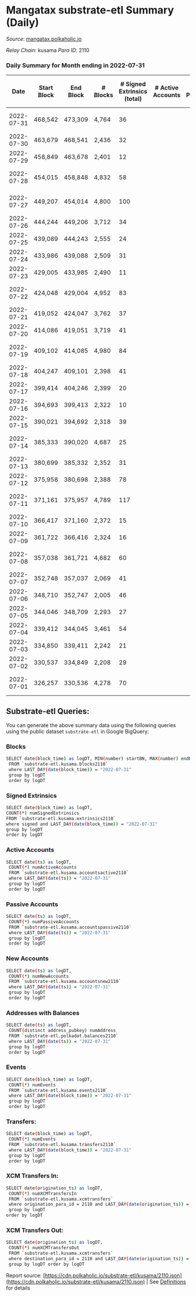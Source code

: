 # Mangatax substrate-etl Summary (Daily)

_Source_: [mangatax.polkaholic.io](https://mangatax.polkaholic.io)

*Relay Chain*: kusama
*Para ID*: 2110



### Daily Summary for Month ending in 2022-07-31


| Date | Start Block | End Block | # Blocks | # Signed Extrinsics (total) | # Active Accounts | # Passive | # New | # Addresses with Balances | # Events | # Transfers | # XCM Transfers In | # XCM Transfers Out | Issues | 
| ---- | ----------- | --------- | -------- | --------------------------- | ----------------- | --------- | ----- | ------------------------- | -------- | ----------- | ------------------ | ------------------- | ------ |
| 2022-07-31 | 468,542 | 473,309 | 4,764 | 36 |  |  |  | 1,180 | 9,730 |   | 1 ($1,252.18) | 5 ($589.37) | 4 missing (0.08%) |
| 2022-07-30 | 463,679 | 468,541 | 2,436 | 32 |  |  |  | 1,180 | 4,991 |   |   | 4 ($1,935.09) |  |
| 2022-07-29 | 458,849 | 463,678 | 2,401 | 12 |  |  |  |  | 4,862 |   |   | 3 ($574.00) |  |
| 2022-07-28 | 454,015 | 458,848 | 4,832 | 58 |  |  |  |  | 9,887 |   |   | 2 ($112.00) | 2 missing (0.04%) |
| 2022-07-27 | 449,207 | 454,014 | 4,800 | 100 |  |  |  |  | 9,881 | 6  | 2 ($733.57) | 8 ($2,515.85) | 8 missing (0.17%) |
| 2022-07-26 | 444,244 | 449,206 | 3,712 | 34 |  |  |  | 1,179 | 7,637 | 4  | 1 ($10.81) | 3 ($658.26) |  |
| 2022-07-25 | 439,089 | 444,243 | 2,555 | 24 |  |  |  |  | 5,266 |   | 2 ($127.37) | 2 ($79.78) |  |
| 2022-07-24 | 433,986 | 439,088 | 2,509 | 31 |  |  |  |  | 5,105 |   | 1 ($98.60) | 2 ($1,360.75) |  |
| 2022-07-23 | 429,005 | 433,985 | 2,490 | 11 |  |  |  |  | 5,037 |   |   |   |  |
| 2022-07-22 | 424,048 | 429,004 | 4,952 | 83 |  |  |  | 1,174 | 10,159 | 2  | 1 ($277.48) | 5 ($574.10) | 5 missing (0.10%) |
| 2022-07-21 | 419,052 | 424,047 | 3,762 | 37 |  |  |  |  | 7,692 | 1  | 2 ($79.13) | 1 ($17.21) |  |
| 2022-07-20 | 414,086 | 419,051 | 3,719 | 41 |  |  |  |  | 7,612 |   | 2 ($239.94) | 1 ($449.33) |  |
| 2022-07-19 | 409,102 | 414,085 | 4,980 | 84 |  |  |  |  | 10,276 | 4  | 4 ($798.90) | 2 ($394.27) | 4 missing (0.08%) |
| 2022-07-18 | 404,247 | 409,101 | 2,398 | 41 |  |  |  | 1,172 | 4,967 |   | 4 ($1,252.69) | 4 ($247.95) |  |
| 2022-07-17 | 399,414 | 404,246 | 2,399 | 20 |  |  |  |  | 4,907 |   | 2 ($347.02) | 4 ($454.10) |  |
| 2022-07-16 | 394,693 | 399,413 | 2,322 | 10 |  |  |  |  | 4,745 |   | 1 ($6.51) | 1 ($122.71) |  |
| 2022-07-15 | 390,021 | 394,692 | 2,318 | 39 |  |  |  |  | 4,761 | 1  | 1 ($16.32) | 4 ($3,182.83) |  |
| 2022-07-14 | 385,333 | 390,020 | 4,687 | 25 |  |  |  |  | 9,570 |   | 2 ($491.26) | 1 ($51.98) | 1 missing (0.02%) |
| 2022-07-13 | 380,699 | 385,332 | 2,352 | 31 |  |  |  | 1,172 | 4,860 | 2  |   | 3 ($323.49) |  |
| 2022-07-12 | 375,958 | 380,698 | 2,388 | 78 |  |  |  |  | 4,998 |   | 8 ($83.15) | 11 ($1,117.72) |  |
| 2022-07-11 | 371,161 | 375,957 | 4,789 | 117 |  |  |  |  | 9,887 | 15  | 1 ($96.34) | 7 ($1,270.86) | 8 missing (0.17%) |
| 2022-07-10 | 366,417 | 371,160 | 2,372 | 15 |  |  |  |  | 4,881 |   | 2 ($55.93) | 2 ($737.80) |  |
| 2022-07-09 | 361,722 | 366,416 | 2,324 | 16 |  |  |  |  | 4,840 |   | 3 ($53.33) | 2 ($333.50) |  |
| 2022-07-08 | 357,038 | 361,721 | 4,682 | 60 |  |  |  | 1,164 | 9,597 | 1  | 3 ($2,410.42) | 1 ($585.31) | 2 missing (0.04%) |
| 2022-07-07 | 352,748 | 357,037 | 2,069 | 41 |  |  |  |  | 4,294 | 2  |   | 6 ($1,395.18) |  |
| 2022-07-06 | 348,710 | 352,747 | 2,005 | 46 |  |  |  |  | 4,101 | 1  | 3 ($66.06) | 4 ($1,115.94) |  |
| 2022-07-05 | 344,046 | 348,709 | 2,293 | 27 |  |  |  | 1,163 | 4,728 | 1  | 3 ($876.53) | 3 ($690.37) |  |
| 2022-07-04 | 339,412 | 344,045 | 3,461 | 54 |  |  |  |  | 7,073 | 2  | 5 ($4,872.94) | 2 ($886.65) |  |
| 2022-07-03 | 334,850 | 339,411 | 2,242 | 21 |  |  |  |  | 4,630 | 1  |   |   |  |
| 2022-07-02 | 330,537 | 334,849 | 2,208 | 29 |  |  |  | 1,159 | 4,490 |   | 1 ($24.63) | 2 ($35.42) |  |
| 2022-07-01 | 326,257 | 330,536 | 4,278 | 70 |  |  |  |  | 8,807 | 6  | 4 ($708.44) | 2 ($890.15) | 2 missing (0.05%) |

## Substrate-etl Queries:
You can generate the above summary data using the following queries using the public dataset `substrate-etl` in Google BigQuery:

### Blocks
```bash
SELECT date(block_time) as logDT, MIN(number) startBN, MAX(number) endBN, COUNT(*) numBlocks 
 FROM `substrate-etl.kusama.blocks2110`  
 where LAST_DAY(date(block_time)) = "2022-07-31" 
 group by logDT 
 order by logDT
```

### Signed Extrinsics
```bash
SELECT date(block_time) as logDT, 
COUNT(*) numSignedExtrinsics 
FROM `substrate-etl.kusama.extrinsics2110`  
where signed and LAST_DAY(date(block_time)) = "2022-07-31" 
group by logDT 
order by logDT
```

### Active Accounts
```bash
SELECT date(ts) as logDT, 
 COUNT(*) numActiveAccounts 
 FROM `substrate-etl.kusama.accountsactive2110` 
 where LAST_DAY(date(ts)) = "2022-07-31" 
 group by logDT 
 order by logDT
```

### Passive Accounts
```bash
SELECT date(ts) as logDT, 
 COUNT(*) numPassiveAccounts 
 FROM `substrate-etl.kusama.accountspassive2110` 
 where LAST_DAY(date(ts)) = "2022-07-31" 
 group by logDT 
 order by logDT
```

### New Accounts
```bash
SELECT date(ts) as logDT, 
 COUNT(*) numNewAccounts 
 FROM `substrate-etl.kusama.accountsnew2110` 
 where LAST_DAY(date(ts)) = "2022-07-31" 
 group by logDT
 order by logDT
```

### Addresses with Balances
```bash
SELECT date(ts) as logDT,
 COUNT(distinct address_pubkey) numAddress 
 FROM `substrate-etl.polkadot.balances2110` 
 where LAST_DAY(date(ts)) = "2022-07-31" 
 group by logDT 
 order by logDT
```

### Events
```bash
SELECT date(block_time) as logDT, 
 COUNT(*) numEvents 
 FROM `substrate-etl.kusama.events2110` 
 where LAST_DAY(date(block_time)) = "2022-07-31" 
 group by logDT 
 order by logDT
```

### Transfers:
```bash
SELECT date(block_time) as logDT, 
 COUNT(*) numEvents 
 FROM `substrate-etl.kusama.transfers2110` 
 where LAST_DAY(date(block_time)) = "2022-07-31" 
 group by logDT 
 order by logDT
```

### XCM Transfers In:
```bash
SELECT date(origination_ts) as logDT, 
 COUNT(*) numXCMTransfersIn 
 FROM `substrate-etl.kusama.xcmtransfers` 
 where origination_para_id = 2110 and LAST_DAY(date(origination_ts)) = "2022-07-31" 
 group by logDT 
order by logDT
```

### XCM Transfers Out:
```bash
SELECT date(origination_ts) as logDT, 
 COUNT(*) numXCMTransfersOut 
 FROM `substrate-etl.kusama.xcmtransfers` 
 where destination_para_id = 2110 and LAST_DAY(date(origination_ts)) = "2022-07-31" 
 group by logDT order by logDT
```


Report source: [https://cdn.polkaholic.io/substrate-etl/kusama/2110.json](https://cdn.polkaholic.io/substrate-etl/kusama/2110.json) | See [Definitions](/DEFINITIONS.md) for details
